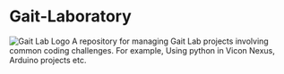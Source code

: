 # Gait-Laboratory
![Gait Lab Logo](https://github.com/[ASkGait]/[Gait-Laboratory]/blob/[main]/Lab.jpg?raw=true)
A repository for managing Gait Lab projects involving common coding challenges. For example, Using python in Vicon Nexus, Arduino projects etc.
